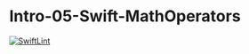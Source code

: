 # Intro-05-Swift-MathOperators


[![SwiftLint](https://github.com/ICS4U-Programming-ChristopherDB/Intro-05-Swift-MathOperators/workflows/SwiftLint/badge.svg)](https://github.com/ICS4U-Programming-ChristopherDB/Intro-05-Swift-MathOperators/actions/)
